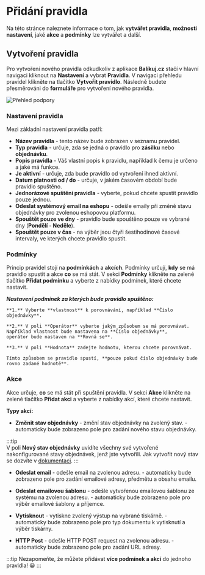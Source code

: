 ﻿---
sidebar_position: 1
---

# Přidání pravidla

Na této stránce naleznete informace o tom, jak **vytvářet pravidla**, **možnosti nastavení**, jaké **akce** a **podmínky** lze vytvářet a další.

## Vytvoření pravidla

Pro vytvoření nového pravidla odkudkoliv z aplikace **Balíkuj.cz** stačí v hlavní navigaci kliknout na **Nastavení** a vybrat **Pravidla**.
V navigaci přehledu pravidel klikněte na tlačítko **Vytvořit pravidlo**. Následně budete přesměrováni do **formuláře** pro vytvoření nového pravidla.

![Přehled podpory](/img/settings/rules/rules-create.png)

### Nastavení pravidla

Mezi základní nastavení pravidla patří: 

- **Název pravidla** - tento název bude zobrazen v seznamu pravidel.
- **Typ pravidla** - určuje, zda se jedná o pravidlo pro **zásilku** nebo **objednávku**.
- **Popis pravidla** - Váš vlastní popis k pravidlu, například k čemu je určeno a jaké má funkce.
- **Je aktivní** - určuje, zda bude pravidlo od vytvoření ihned aktivní.
- **Datum platnosti od / do** - určuje, v jakém časovém období bude pravidlo spuštěno.
- **Jednorázové spuštění pravidla** - vyberte, pokud chcete spustit pravidlo pouze jednou.
- **Odeslat systémový email na eshopu** - odešle emaily při změně stavu objednávky pro zvolenou eshopovou platformu.
- **Spouštět pouze ve dny** - pravidlo bude spouštěno pouze ve vybrané dny (**Pondělí - Neděle**).
- **Spouštět pouze v čas** - na výběr jsou čtyři šestihodinové časové intervaly, ve kterých chcete pravidlo spustit. 

### Podmínky
Princip pravidel stojí na **podmínkách** a **akcích**. Podmínky určují, **kdy** se má pravidlo spustit a akce **co** se má stát.
V sekci **Podmínky** klikněte na zelené tlačítko **Přidat podmínku** a vyberte z nabídky podmínek, které chcete nastavit.

***Nastavení podmínek za kterých bude pravidlo spuštěno:***

	**1.** Vyberte **vlastnost** k porovnávání, například **Číslo objednávky**.

	**2.** V poli **Operátor** vyberte jakým způsobem se má porovnávat. Například vlastnost bude nastavena na **Číslo objednávky**,
	operátor bude nastaven na **Rovná se**. 

	**3.** V poli **Hodnota** zadejte hodnotu, kterou chcete porovnávat.

	Tímto způsobem se pravidlo spustí, **pouze pokud číslo objednávky bude rovno zadané hodnotě**.

### Akce
Akce určuje, **co** se má stát při spuštění pravidla. V sekci **Akce** klikněte na zelené tlačítko **Přidat akci** a vyberte z nabídky akcí, které chcete nastavit.

**Typy akcí:**

- **Změnit stav objednávky** - změní stav objednávky na zvolený stav.
        - automaticky bude zobrazeno pole pro zadání nového stavu objednávky.

:::tip   
V poli **Nový stav objednávky** uvidíte všechny své vytvořené nakonfigurované stavy objednávek, jenž jste vytvořili.
Jak vytvořit nový stav se dozvíte v [dokumentaci](/docs/documentation/settings/orders/order-states).
:::	

- **Odeslat email** - odešle email na zvolenou adresu.
        - automaticky bude zobrazeno pole pro zadání emailové adresy, předmětu a obsahu emailu.

- **Odeslat emailovou šablonu** - odešle vytvořenou emailovou šablonu ze systému na zvolenou adresu.
        - automaticky bude zobrazeno pole pro výběr emailové šablony a příjemce.

- **Vytisknout** - vytiskne zvolený výstup na vybrané tiskárně.
        - automaticky bude zobrazeno pole pro typ dokumentu k vytisknutí a výběr tiskárny.

- **HTTP Post** - odešle HTTP POST request na zvolenou adresu.
        - automaticky bude zobrazeno pole pro zadání URL adresy.



:::tip
Nezapomeňte, že můžete přidávat **více podmínek a akcí** do jednoho pravidla! :grinning:
:::